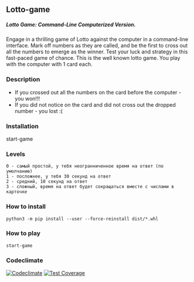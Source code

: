 ## **Lotto-game**
##### Lotto Game: Command-Line Computerized Version.  
Engage in a thrilling game of Lotto against the computer in a command-line interface.
Mark off numbers as they are called, and be the first to cross out all the numbers to emerge as the winner. 
Test your luck and strategy in this fast-paced game of chance. This is the well known lotto game.
You play with the computer with 1 card each.

### Description
+ If you crossed out all the numbers on the card before the computer - you won!!!
+ If you did not notice on the card and did not cross out the dropped number - you lost :(

### Installation



start-game

### Levels
    0 - самый простой, у тебя неогранниченное время на ответ (по умолчанию)   
    1 - посложнее, у тебя 30 секунд на ответ   
    2 - средний, 10 секунд на ответ   
    3 - сложный, время на ответ будет сокращаться вместе с числами в карточке


### How to install

```
python3 -m pip install --user --force-reinstall dist/*.whl
```

### How to play

```
start-game
```
### Codeclimate
[![Codeclimate](https://api.codeclimate.com/v1/badges/6baf5b0b5b3fcb777c96/maintainability)](https://codeclimate.com/github/Nella611/lotto-game/maintainability)
[![Test Coverage](https://api.codeclimate.com/v1/badges/6baf5b0b5b3fcb777c96/test_coverage)](https://codeclimate.com/github/Nella611/lotto-game/test_coverage)
